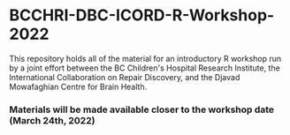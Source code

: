 # BCCHRI-DBC-ICORD-R-Workshop-2022
This repository holds all of the material for an introductory R workshop run by a joint effort between the BC Children's Hospital Research Institute, the International Collaboration on Repair Discovery, and the Djavad Mowafaghian Centre for Brain Health.

### Materials will be made available closer to the workshop date (March 24th, 2022)
